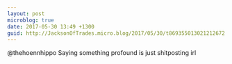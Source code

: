 ```yaml
---
layout: post
microblog: true
date: 2017-05-30 13:49 +1300
guid: http://JacksonOfTrades.micro.blog/2017/05/30/t869355013021212672.html
---
```

@thehoennhippo Saying something profound is just shitposting irl
